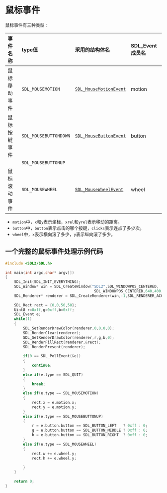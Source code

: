 # 鼠标事件  
鼠标事件有三种类型 :  

| 事件名称      | type值                 | 采用的结构体名 | SDL_Event成员名 |
| :-           | :-                     | :- | :- |
| 鼠标移动事件  | `SDL_MOUSEMOTION`      | [`SDL_MouseMotionEvent`](http://wiki.libsdl.org/SDL_MouseMotionEvent) | motion |
| 鼠标按键事件  | `SDL_MOUSEBUTTONDOWN`  | [`SDL_MouseButtonEvent`](http://wiki.libsdl.org/SDL_MouseButtonEvent) | button |
|              | `SDL_MOUSEBUTTONUP`    |                                                                       |        |
| 鼠标滚动事件  | `SDL_MOUSEWHEEL`       | [`SDL_MouseWheelEvent`](http://wiki.libsdl.org/SDL_MouseWheelEvent)   | wheel  |

* `motion`中，`x`和`y`表示坐标，`xrel`和`yrel`表示移动的距离。
* `button`中，`button`表示点击的哪个按键，`clicks`表示连点了多少次。
* `wheel`中，`x`表示横向滚了多少，`y`表示纵向滚了多少。

## 一个完整的鼠标事件处理示例代码
```C
#include <SDL2/SDL.h>
 
int main(int argc,char* argv[])
{
    SDL_Init(SDL_INIT_EVERYTHING);
    SDL_Window* win = SDL_CreateWindow("SDL2",SDL_WINDOWPOS_CENTERED,
                                        SDL_WINDOWPOS_CENTERED,640,400,0);
    SDL_Renderer* renderer = SDL_CreateRenderer(win,-1,SDL_RENDERER_ACCELERATED);
 
    SDL_Rect rect = {0,0,50,50};
    Uint8 r=0xff,g=0xff,b=0xff;
    SDL_Event e;
    while(1)
    {
        SDL_SetRenderDrawColor(renderer,0,0,0,0);
        SDL_RenderClear(renderer);
        SDL_SetRenderDrawColor(renderer,r,g,b,0);
        SDL_RenderFillRect(renderer,&rect);
        SDL_RenderPresent(renderer);
 
        if(0 == SDL_PollEvent(&e))
        {
            continue;
        }
        else if(e.type == SDL_QUIT)
        {
            break;
        }
        else if(e.type == SDL_MOUSEMOTION)
        {
            rect.x = e.motion.x;
            rect.y = e.motion.y;
        }
        else if(e.type == SDL_MOUSEBUTTONUP)
        {
            r = e.button.button == SDL_BUTTON_LEFT   ? 0xff : 0;
            g = e.button.button == SDL_BUTTON_MIDDLE ? 0xff : 0;
            b = e.button.button == SDL_BUTTON_RIGHT  ? 0xff : 0;
        }
        else if(e.type == SDL_MOUSEWHEEL)
        {
            rect.w += e.wheel.y;
            rect.h += e.wheel.y;
 
        }
    }
     
    return 0;
}
```
